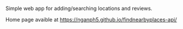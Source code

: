Simple web app for adding/searching locations and reviews.

Home page avaible at https://nganph5.github.io/findnearbyplaces-api/
